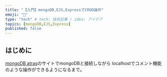 ```yaml
---
title: "【入門】mongoDB,EJS,ExpressでCRUD操作"
emoji: "🌿"
type: "tech" # tech: 技術記事 / idea: アイデア
topics: [mongoDB,EJS,Express]
published: false
---
```


## はじめに
[mongoDB atras](https://cloud.mongodb.com/)のサイトでmongoDBと接続しながら
localhostでコメント機能のような操作ができるようになるまで。
## 